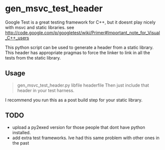 gen_msvc_test_header
====================
Google Test is a great testing framework for C++,
but it doesnt play nicely with msvc and static libraries.
see http://code.google.com/p/googletest/wiki/Primer#Important_note_for_Visual_C++_users

This python script can be used to generate a header from a static library.
This header has appropriate pragmas to force the linker to link in all the tests from the static library.


Usage
-----
> gen_msvc_test_header.py libfile headerfile
Then just include that header in your test harness.

I recommend you run this as a post build step for your static library.


TODO
----
 * upload a py2exed version for those people that dont have python installed.
 * add extra test frameworks. Ive had this same problem with other ones in the past
